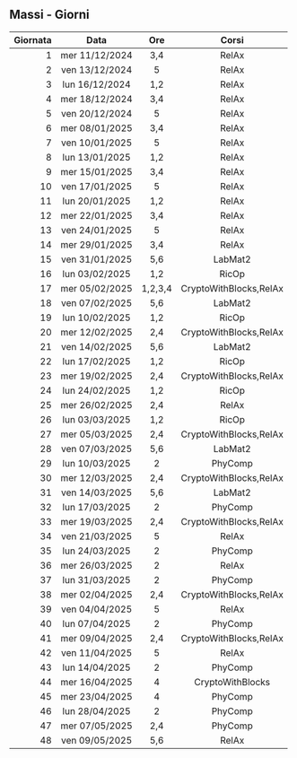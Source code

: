 ## Massi - Giorni

|Giornata| Data | Ore | Corsi |
|--:|:-:|:-:|:-:|
|1|mer 11/12/2024|3,4|RelAx|
|2|ven 13/12/2024|5|RelAx|
|3|lun 16/12/2024|1,2|RelAx|
|4|mer 18/12/2024|3,4|RelAx|
|5|ven 20/12/2024|5|RelAx|
|6|mer 08/01/2025|3,4|RelAx|
|7|ven 10/01/2025|5|RelAx|
|8|lun 13/01/2025|1,2|RelAx|
|9|mer 15/01/2025|3,4|RelAx|
|10|ven 17/01/2025|5|RelAx|
|11|lun 20/01/2025|1,2|RelAx|
|12|mer 22/01/2025|3,4|RelAx|
|13|ven 24/01/2025|5|RelAx|
|14|mer 29/01/2025|3,4|RelAx|
|15|ven 31/01/2025|5,6|LabMat2|
|16|lun 03/02/2025|1,2|RicOp|
|17|mer 05/02/2025|1,2,3,4|CryptoWithBlocks,RelAx|
|18|ven 07/02/2025|5,6|LabMat2|
|19|lun 10/02/2025|1,2|RicOp|
|20|mer 12/02/2025|2,4|CryptoWithBlocks,RelAx|
|21|ven 14/02/2025|5,6|LabMat2|
|22|lun 17/02/2025|1,2|RicOp|
|23|mer 19/02/2025|2,4|CryptoWithBlocks,RelAx|
|24|lun 24/02/2025|1,2|RicOp|
|25|mer 26/02/2025|2,4|RelAx|
|26|lun 03/03/2025|1,2|RicOp|
|27|mer 05/03/2025|2,4|CryptoWithBlocks,RelAx|
|28|ven 07/03/2025|5,6|LabMat2|
|29|lun 10/03/2025|2|PhyComp|
|30|mer 12/03/2025|2,4|CryptoWithBlocks,RelAx|
|31|ven 14/03/2025|5,6|LabMat2|
|32|lun 17/03/2025|2|PhyComp|
|33|mer 19/03/2025|2,4|CryptoWithBlocks,RelAx|
|34|ven 21/03/2025|5|RelAx|
|35|lun 24/03/2025|2|PhyComp|
|36|mer 26/03/2025|2|RelAx|
|37|lun 31/03/2025|2|PhyComp|
|38|mer 02/04/2025|2,4|CryptoWithBlocks,RelAx|
|39|ven 04/04/2025|5|RelAx|
|40|lun 07/04/2025|2|PhyComp|
|41|mer 09/04/2025|2,4|CryptoWithBlocks,RelAx|
|42|ven 11/04/2025|5|RelAx|
|43|lun 14/04/2025|2|PhyComp|
|44|mer 16/04/2025|4|CryptoWithBlocks|
|45|mer 23/04/2025|4|PhyComp|
|46|lun 28/04/2025|2|PhyComp|
|47|mer 07/05/2025|2,4|PhyComp|
|48|ven 09/05/2025|5,6|RelAx|


